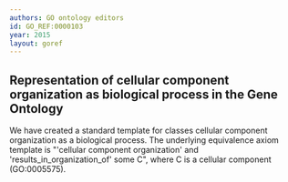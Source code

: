 ```yaml
--- 
authors: GO ontology editors
id: GO_REF:0000103
year: 2015
layout: goref
---
```


## Representation of cellular component organization as biological process in the Gene Ontology

We have created a standard template for classes cellular component organization as a biological process. The underlying equivalence axiom template is "'cellular component organization' and 'results_in_organization_of' some C", where C is a cellular component (GO:0005575).
